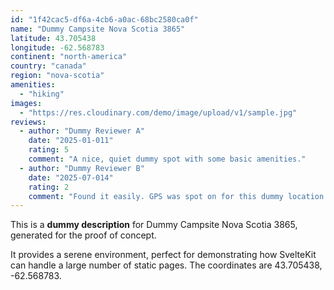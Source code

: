 ```yaml
---
id: "1f42cac5-df6a-4cb6-a0ac-68bc2580ca0f"
name: "Dummy Campsite Nova Scotia 3865"
latitude: 43.705438
longitude: -62.568783
continent: "north-america"
country: "canada"
region: "nova-scotia"
amenities:
  - "hiking"
images:
  - "https://res.cloudinary.com/demo/image/upload/v1/sample.jpg"
reviews:
  - author: "Dummy Reviewer A"
    date: "2025-01-011"
    rating: 5
    comment: "A nice, quiet dummy spot with some basic amenities."
  - author: "Dummy Reviewer B"
    date: "2025-07-014"
    rating: 2
    comment: "Found it easily. GPS was spot on for this dummy location."
---
```


This is a **dummy description** for Dummy Campsite Nova Scotia 3865, generated for the proof of concept.

It provides a serene environment, perfect for demonstrating how SvelteKit can handle a large number of static pages. The coordinates are 43.705438, -62.568783.
